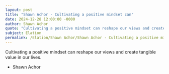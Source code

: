 ```yaml
---
layout: post
title: "Shawn Achor - Cultivating a positive mindset can"
date: 2024-12-28 12:00:00 -0000
author: Shawn Achor
quote: "Cultivating a positive mindset can reshape our views and create tangible value in our lives."
subject: Elation
permalink: /Elation/Shawn Achor/Shawn Achor - Cultivating a positive mindset can
---
```


Cultivating a positive mindset can reshape our views and create tangible value in our lives.

- Shawn Achor

